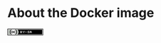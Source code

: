 # About the Docker image


![CC BY-SA 4.0](cc-by-sa-80x15.png "Creative Commons Attribution-ShareAlike 4.0 International")
